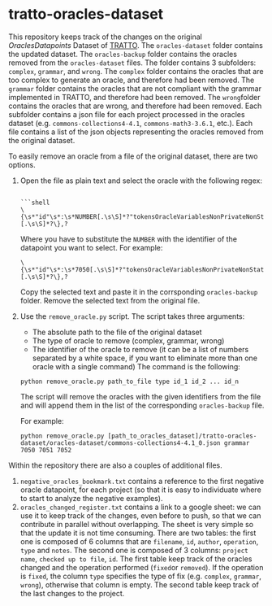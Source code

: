 # tratto-oracles-dataset
This repository keeps track of the changes on the original _OraclesDatapoints_ Dataset of [TRATTO](https://github.com/AML14/tratto). 
The `oracles-dataset` folder contains the updated dataset.
The `oracles-backup` folder contains the oracles removed from the `oracles-dataset` files.
The folder contains 3 subfolders: `complex`, `grammar`, and `wrong`.
The `complex` folder contains the oracles that are too complex to generate an oracle, and therefore had been removed.
The `grammar` folder contains the oracles that are not compliant with the grammar implemented in TRATTO, and therefore had been removed.
The `wrong`folder contains the oracles that are wrong, and therefore had been removed.
Each subfolder contains a json file for each project processed in the oracles dataset (e.g. `commons-collections4-4.1`, `commons-math3-3.6.1`, etc.).
Each file contains a list of the json objects representing the oracles removed from the original dataset.

To easily remove an oracle from a file of the original dataset, there are two options.

1. Open the file as plain text and select the oracle with the following regex:
    ```shell
    
    ```shell
    \{\s*"id"\s*:\s*NUMBER[.\s\S]*?"tokensOracleVariablesNonPrivateNonStaticAttributes"[.\s\S]*?\},?
    ```
   Where you have to substitute the `NUMBER` with the identifier of the datapoint you want to select. For example:
    ```shell
    \{\s*"id"\s*:\s*7050[.\s\S]*?"tokensOracleVariablesNonPrivateNonStaticAttributes"[.\s\S]*?\},?
    ```
   Copy the selected text and paste it in the corrsponding `oracles-backup` folder. Remove the selected text from the original file.

2. Use the `remove_oracle.py` script. The script takes three arguments:
   * The absolute path to the file of the original dataset
   * The type of oracle to remove (complex, grammar, wrong)
   * The identifier of the oracle to remove (it can be a list of numbers separated by a white space, if you want to eliminate more than one oracle with a single command)
   The command is the following:
    ```shell
    python remove_oracle.py path_to_file type id_1 id_2 ... id_n
    ``` 
   The script will remove the oracles with the given identifiers from the file and will append them in the list of the corresponding `oracles-backup` file.  

   For example:
    ```shell
    python remove_oracle.py [path_to_oracles_dataset]/tratto-oracles-dataset/oracles-dataset/commons-collections4-4.1_0.json grammar 7050 7051 7052
    ```

Within the repository there are also a couples of additional files.

1. `negative_oracles_bookmark.txt` contains a reference to the first negative oracle datapoint, for each project (so that it is easy to individuate where to start to analyze the negative examples).
2. `oracles_changed_register.txt` contains a link to a google sheet: we can use it to keep track of the changes, 
   even before to push, so that we can contribute in parallel without overlapping. The sheet is very simple so that the 
   update it is not time consuming. There are two tables: the first one is composed of 6 columns that are `filename`, `id`, 
   `author`, `operation`, `type` and `notes`. The second one is composed of 3 columns: `project name`, `checked up to file`, `id`. 
   The first table keep track of the oracles changed and the operation performed (`fixed`or `removed`). 
   If the operation is `fixed`, the column `type` specifies the type of fix (e.g. `complex`, `grammar`, `wrong`), otherwise that column is empty.
   The second table keep track of the last changes to the project.